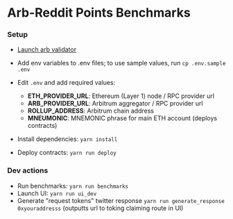 # Arb-Reddit Points Benchmarks

### Setup

- [Launch arb validator](https://developer.offchainlabs.com/docs/Developer_Quickstart/)
- Add env variables to .env files; to use sample values, run `cp .env.sample .env`
- Edit `.env` and add required values:

    - **ETH_PROVIDER_URL**: Ethereum (Layer 1) node / RPC provider url
    - **ARB_PROVIDER_URL**: Arbitrum aggregator / RPC provider url
    - **ROLLUP_ADDRESS**: Arbitrum chain address
    - **MNEUMONIC**: MNEMONIC phrase for main ETH account (deploys contracts)


- Install dependencies: `yarn install`
- Deploy contracts: `yarn run deploy`


### Dev actions
- Run benchmarks: `yarn run benchmarks`
- Launch UI: `yarn run ui_dev`
- Generate "request tokens" twitter response `yarn run generate_response 0xyouraddresss` (outputts url to toking claiming route in UI)
